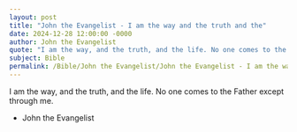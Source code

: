 ```yaml
---
layout: post
title: "John the Evangelist - I am the way and the truth and the"
date: 2024-12-28 12:00:00 -0000
author: John the Evangelist
quote: "I am the way, and the truth, and the life. No one comes to the Father except through me."
subject: Bible
permalink: /Bible/John the Evangelist/John the Evangelist - I am the way and the truth and the
---
```


I am the way, and the truth, and the life. No one comes to the Father except through me.

- John the Evangelist
